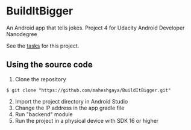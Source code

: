 # BuildItBigger
An Android app that tells jokes. Project 4 for Udacity Android Developer Nanodegree

See the [tasks](https://github.com/maheshgaya/BuildItBigger/blob/master/TASK.md) for this project.

## Using the source code
1. Clone the repository

  ```
  $ git clone "https://github.com/maheshgaya/BuildItBigger.git"
  ```
2. Import the project directory in Android Studio
3. Change the IP address in the app gradle file
4. Run "backend" module
5. Run the project in a physical device with SDK 16 or higher
